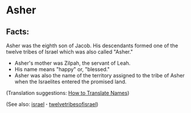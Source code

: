 # Asher #

## Facts: ##

Asher was the eighth son of Jacob. His descendants formed one of the twelve tribes of Israel which was also called "Asher." 

 * Asher's mother was Zilpah, the servant of Leah.
 * His name means "happy" or, "blessed."
 * Asher was also the name of the territory assigned to the tribe of Asher when the Israelites entered the promised land.

(Translation suggestions: [How to Translate Names](https://git.door43.org/Door43/en-ta-translate-vol1/src/master/content/translate_names.md))

(See also: [israel](../kt/israel.md) **·** [twelvetribesofisrael](../other/twelvetribesofisrael.md))

## 